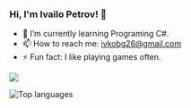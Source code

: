 ### Hi, I'm Ivailo Petrov! 👋

- 🌱 I’m currently learning Programing C#.
- 📫 How to reach me: ivkobg26@gmail.com
- ⚡ Fun fact: I like playing games often.


<img src="https://github-readme-stats.vercel.app/api?username=IvailoPetrov06&theme=dark&show_icons=true">

![Top languages](https://github-readme-stats.vercel.app/api/top-langs/?username=IvailoPetrov06&show_icons=true&theme=radical)
